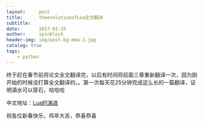 ```yaml
---
layout:     post
title:      theevolutionofLua全文翻译
subtitle:   
date:       2017-01-25
author:     spin6lock
header-img: img/post-bg-mma-2.jpg
catalog: true
tags:
    - python
---
```

终于赶在春节前将论文全文翻译完，以后有时间将前面三章重新翻译一次，因为刚开始的时候没打算全文翻译的。。第一次每天花25分钟完成这么长的一篇翻译，证明滴水可以穿石，哈哈哈

中文地址：[Lua的演进](https://github.com/spin6lock/the_evolution_of_lua_zh_CN/blob/master/the_evolution_of_lua.md)

祝各位新春快乐，鸡年大吉，恭喜恭喜
